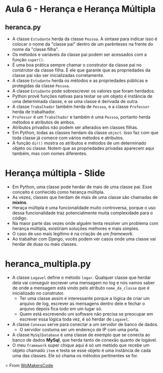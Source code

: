 # Aula 6 - Herança e Herança Múltipla

## heranca.py

- A classe `Estudante` herda da classe `Pessoa`. A sintaxe para indicar isso é colocar o nome da "classe pai" dentro de um parênteses na frente do nome da "classe filha".
- Os métodos e variáveis da classe pai podem ser acessados com a função `super()`.
- É uma boa prática sempre chamar o construtor da classe pai no construtor da classe filha. É ele que garante que as propriedades da classe pai vão ser inicializadas corretamente.
- A classe `Estudante` herda os métodos e as propriedades públicas e protegidas da classe `Pessoa`.
- A classe `Estudante` pode sobrescrever os valores que foram herdados.
- Python provê funções nativas para testar se um objeto é instância de uma determinada classe, e se uma classe é derivada de outra.
- A classe `Trabalhador` também herda de `Pessoa`, e a classe `Professor` herda de trabalhador.
- `Professor` é um `Trabalhador` e também é uma `Pessoa`, portanto herda métodos e atributos de ambos.
- Atributos privados não podem ser alterados em classes filhas.
- Em Python, todas as classes herdam da classe `object`. Isso faz com que toda classe já comece com vários métodos e atributos.
- A função `dir()` mostra os atributos e métodos de um determinado objeto ou classe. Notem que as propriedades privadas aparecem aqui também, mas com nomes diferentes.

# Herança múltipla - Slide

- Em Python, uma classe pode herdar de mais de uma classe pai. Esse conceito é conhecido como herança múltipla.
- As vezes, classes que herdam de mais de uma classe são chamadas de **mixins**.
- Heraça múltipla é uma funcionalidade muito controversa, porque o uso dessa funcionalidade traz potencialmente muita complexidade para o código.
- Na maior parte das vezes onde alguém tenta resolver um problema com herança múltipla, existiriam soluções melhores e mais simples.
- O caso de uso mais legítimo é na criação de um _framework_.
- Ao trabalhar com Django, vocês podem ver casos onde uma classe vai herdar de duas ou mais classes.

# heranca_multipla.py

- A classe `Logavel` define o método `logar`. Qualquer classe que herdar dela vai conseguir escrever uma mensagem no log e nós vamos saber de onde a mensagem está vindo pelo atributo `nome_da_classe` que é inicializado no construtor.
  - Ter uma classe assim é interessante porque a lógica de criar um arquivo de log, escrever as mensagens dentro dele e fechar o arquivo depois fica todo em um lugar só.
  - Quem está escrevendo um software não precisa se preocupar em escrever essa lógica toda vez, é só herdar de `Logavel`.
- A classe `Conexao` serve para conectar a um servidor de banco de dados.
  - O servidor costuma ser um endereço de IP com uma porta.
- A classe `MySqlDatabase` é uma classe de exemplo que se conecta ao banco de dados **MySql**, que herda tanto de conexão quanto de logável.
- O meu `framework` super chique aqui é só um metódo que recebe um objeto chamado `item` e testa se esse objeto é uma instância de cada uma das classes. Ele só chama os métodos pertinentes se for.

⭐️ From [WoMakersCode](https://github.com/WoMakersCode/back-end-python/tree/main/orientacao-a-objetos/6-heranca)
